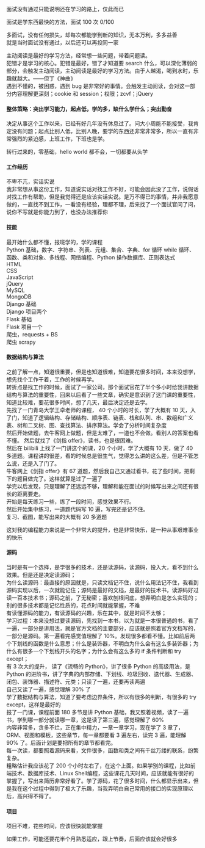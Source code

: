 
面试没有通过只能说明还在学习的路上，仅此而已  

面试是学东西最快的方法，面试 100 次  0/100  

多面试，没有任何损失，却每次都能学到新的知识，无本万利，多多益善  
就是当时面试没有通过，以后还可以再投同一家  

主动阅读是最好的学习方法，经常想一些问题，带着问题读。  
犯错才是学习的核心。犯错是最好，错了才知道要 search 什么，可以深化薄弱的部分，会触发主动阅读，主动阅读是最好的学习方法。由于人越渴，喝到水时，乐趣就越大。——但丁《神曲》  
遇到不懂的，被困惑，遇到 bug 是非常好的事情。会触发主动阅读，会对这一部分内容理解更深刻；cookie 和 session；权限；zcvf；jQuery  


#### 整体策略：突出学习能力，起点低，学的多，缺什么学什么；突出勤奋
决定从事这个工作以来，已经有好几年没有休息过了。问大小周能不能接受，我肯定没有问题；起点比别人低，比别人晚，要学的东西还非常非常多，所以一直有非常强烈的紧迫感，上班工作，下班也是学。  

转行过来的，零基础，hello world 都不会，一切都要从头学    

#### 工作经历
不卑不亢，实话实说  
我非常想从事这份工作，知道说实话对找工作不好，可能会因此没了工作，说假话对找工作有帮助，但是我觉得还是应该实话实说。是万不得已的事情，并非我愿意做的，一直找不到工作，一看没有经验，理都不理，后来找了一个面试官问了问，说你不写就是你能力到了，也没办法推荐你  


#### 技能  
最开始什么都不懂，报班学的，学的课程  
Python 基础，数字、字符串、列表、元组、集合、字典、for 循环 while 循环、函数、类和对象、多线程、网络编程、Python 操作数据库、正则表达式  
HTML  
CSS  
JavaScript  
jQuery  
MySQL  
MongoDB  
Django 基础  
Django 项目两个  
Flask 基础  
Flask 项目一个  
爬虫，requests + BS  
爬虫 scrapy  



#### 数据结构与算法  
之前了解一点，知道很重要，但是也知道很难，知道要花很多时间，本来没想学，想先找个工作干着，工作的时候再学。  
转折点是找工作的时候，面试了一家公司，那个面试官花了半个多小时给我讲数据结构与算法的重要性，回来以后看了一些文章，确实是意识到了这门课的重要性，知道比较难，要花很多时间，想了几天，最后决定还是去学。  
先找了一门青岛大学王卓老师的课程， 40 个小时的时长，学了大概有 10 天，入了门，知道了逻辑结构、存储结构、顺序表、链表、栈和队列、串、数组和广义表、树和二叉树、图、查找算法、排序算法。学会了分析时间复杂度  
然后开始做题，去牛客网上做题，但是太难了，一道也不会做。看别人的答案也看不懂。
然后就找了《剑指 offer》，读书，也是很困难。  
然后在 bilibili 上找了一门讲这个的课，20 个小时，学了大概有 10 天，做了 40 多道题。课程讲的很差，看的时候总是很生气，觉得怎么讲的这么差，但是不管怎么说，还是入了门了。    
牛客网上《剑指 offer》有 67 道题，然后我自己又通过看书，花了些时间，把剩下的题目做完了。这样就算是过了一遍了  
学完以后发现，只是理解了还远远不够，理解和能在面试的时候写出来之间还有很长的距离要走。  
开始是每天练习一些，练了一段时间，感觉效果不行。  
然后开始集中练习，一道题代码写 10 遍，写完还是记不住。  
复习、截图，能写出来的大概有 20 多道题    

这对我的编程能力来说是一个非常大的提升，也是非常快乐，是一种从事艰难事业的快乐     


#### 源码  
当时是有一个选择，是学很多的技术，还是读源码，读源码，投入大，看不到什么效果。但是还是决定读源码；  
为什么读源码：最直接的原因就是，只读文档记不住，说什么用法记不住，我看到源码实现以后，一次就能记住；源码是最好的文档，是最好的技术书，读源码好过读一百本技术书；源码之前，了无秘密；喜欢刨根问底，想弄明白是怎么实现的；别的很多技术都是记忆性质的，花点时间就能掌握，不难  
有读懂源码的能力，有读源码的兴趣，乐在其中，就是时间不太够；  
学习过程：本来没想过要读源码，先找到一本书，以为就是一本很普通的书，看了一遍，一部分是讲用法，就是官方文档的主要部分，应该就是照着官方文档写的，一部分是源码。第一遍看完感觉值理解了 10%。发现很多都看不懂。比如前后两个下划线的函数是什么意思；什么是装饰器，不明白为什么会有这么多装饰器；为什么有很多一个下划线开头的名字；为什么会有这么多的 if 条件判断和 try except；  
有 3 次大的提升，
读了《流畅的 Python》，讲了很多 Python 的高级用法，是 Python 的进阶书，讲了字典的内部存储、下划线、垃圾回收、迭代器、生成器、闭包、装饰器、描述符、元类；只读了一遍，还要再读两遍  
自己又读了一遍，感觉理解 30% 了  
学了数据结构与算法，知道了要考虑边界条件，所以有很多的判断，有很多的 try except，这样是最好的  
报了一门课，课程前面 180 多节是讲 Python 基础，我又照着视频，读了一遍书，学到哪一部分就读哪一章，这是读了第三遍，感觉理解了 60%  
内容非常多，贪多不烂，正在集中精力，一章一章学习，现在学了 3 章了，ORM、视图和模板，这些章节，每一章都要看 3 遍左右，读完 3 遍，能理解 90% 了。后面计划是要把所有的章节都看完。  
每一次读，都要照着源码来看，文件很多，函数和类之间有千丝万缕的联系，纷繁复杂。  
粗略估计我应该花了 200 个小时左右了，在这个上面。如果学别的课程，比如前端技术、数据库技术、Linux Shell编程，这些课花几天时间，应该就能有很好的掌握了，写出来简历非常好看了。学了源码，花了很多时间，什么都显示出来，但是我在这个过程中得到了极大了乐趣，当我弄明白自己常用的接口的实现原理以后，高兴得不得了。  


#### 项目  
项目不难，花些时间，应该很快就能掌握  

如果工作，可能还要花半个月熟悉适应，跟上节奏，后面应该就会好很多  

